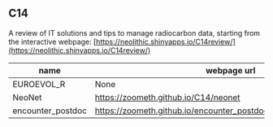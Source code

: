 ## C14

A review of IT solutions and tips to manage radiocarbon data, starting from the interactive webpage: [https://neolithic.shinyapps.io/C14review/](https://neolithic.shinyapps.io/C14review/)

| name              | webpage url                                                          | app url                                                |
|-------------------|----------------------------------------------------------------------|--------------------------------------------------------|
| EUROEVOL_R        | None                                                                 | https://neolithic.shinyapps.io/Euroevol_R/             |
| NeoNet            | https://zoometh.github.io/C14/neonet                                 | https://neolithic.shinyapps.io/NeoNet/                 |
| encounter_postdoc | https://zoometh.github.io/encounter_postdoc/docs/lf_jomon_sites.html | None                                                   
